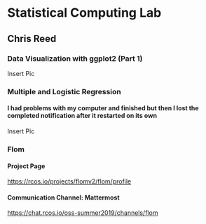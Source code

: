 # Statistical Computing Lab
## Chris Reed

### Data Visualization with ggplot2 (Part 1)

Insert Pic

### Multiple and Logistic Regression
#### I had problems with my computer and finished but then I lost the completed notification after it restarted on its own

Insert Pic

### Flom

#### Project Page

https://rcos.io/projects/flomv2/flom/profile

#### Communication Channel: Mattermost

https://chat.rcos.io/oss-summer2019/channels/flom
